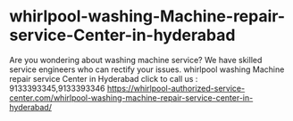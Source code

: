 # whirlpool-washing-Machine-repair-service-Center-in-hyderabad
Are you wondering about washing machine service? We have skilled service engineers who can rectify your issues. whirlpool washing Machine repair service Center in Hyderabad click to call us : 9133393345,9133393346  https://whirlpool-authorized-service-center.com/whirlpool-washing-machine-repair-service-center-in-hyderabad/
